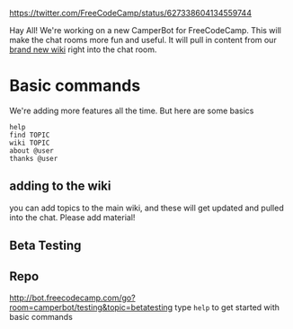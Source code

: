 https://twitter.com/FreeCodeCamp/status/627338604134559744

Hay All! We're working on a new CamperBot for FreeCodeCamp. 
This will make the chat rooms more fun and useful. 
It will pull in content from our [brand new wiki](https://github.com/FreeCodeCamp/freecodecamp/wiki/) right into the chat room.

# Basic commands
We're adding more features all the time. But here are some basics

```
help
find TOPIC
wiki TOPIC
about @user
thanks @user
```

## adding to the wiki
you can add topics to the main wiki, and these will get updated and pulled into the chat.
Please add material!

## Beta Testing

## Repo


http://bot.freecodecamp.com/go?room=camperbot/testing&topic=betatesting
type `help` to get started with basic commands
